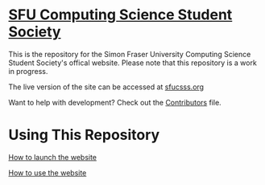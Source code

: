 # [SFU Computing Science Student Society](http://sfucsss.org)

This is the repository for the Simon Fraser University Computing Science Student Society's offical website. Please note that this repository is a work in progress.

The live version of the site can be accessed at [sfucsss.org](http://sfucsss.org)

Want to help with development? Check out the [Contributors](CONTRIBUTORS.md) file.

# Using This Repository

[How to launch the website](LAUNCH.md)

[How to use the website](instructions.pdf)
